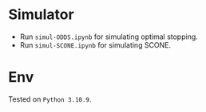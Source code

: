 # Simulator

- Run `simul-ODDS.ipynb` for simulating optimal stopping.
- Run `simul-SCONE.ipynb` for simulating SCONE.

# Env

Tested on `Python 3.10.9`.
